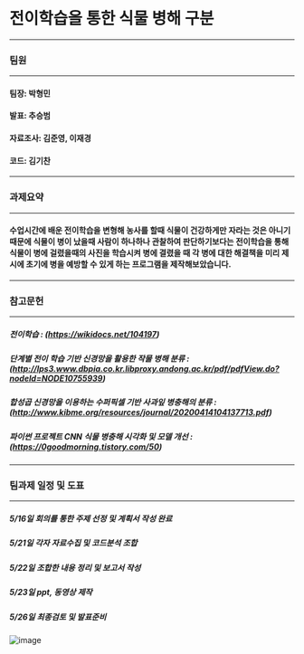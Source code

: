 # 전이학습을 통한 식물 병해 구분
***
   
### 팀원 
***
   #### 팀장: 박형민 
   #### 발표: 추승범 
   #### 자료조사: 김준영, 이재경
   #### 코드: 김기찬 

***
### 과제요약 
***
#### 수업시간에 배운 전이학습을 변형해 농사를 할때 식물이 건강하게만 자라는 것은 아니기 때문에 식물이 병이 났을때 사람이 하나하나 관찰하여 판단하기보다는 전이학습을 통해 식물이 병에 걸렸을때의 사진을 학습시켜 병에 결렸을 때 각 병에 대한 해결책을 미리 제시에 초기에 병을 예방할 수 있게 하는 프로그램을 제작해보았습니다. 
***
### 참고문헌
***
##### 전이학습 : (https://wikidocs.net/104197)
##### 단계별 전이 학습 기반 신경망을 활용한 작물 병해 분류 : (http://lps3.www.dbpia.co.kr.libproxy.andong.ac.kr/pdf/pdfView.do?nodeId=NODE10755939)
##### 합성곱 신경망을 이용하는 수퍼픽셀 기반 사과잎 병충해의 분류 : (http://www.kibme.org/resources/journal/20200414104137713.pdf)
##### 파이썬 프로젝트 CNN 식물 병충해 시각화 및 모델 개선 : (https://0goodmorning.tistory.com/50)
***
### 팀과제 일정 및 도표
***
##### 5/16일 회의를 통한 주제 선정 및 계획서 작성 완료
##### 5/21일 각자 자료수집 및 코드분석 조합
##### 5/22일 조합한 내용 정리 및 보고서 작성
##### 5/23일 ppt, 동영상 제작 
##### 5/26일 최종검토 및 발표준비
![image](https://user-images.githubusercontent.com/50895124/168554693-0accfc71-ce72-466c-a6d7-5f3c91ff37f5.png)



